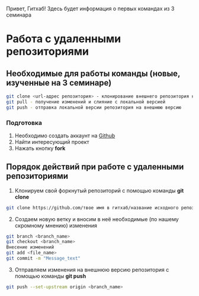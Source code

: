 Привет, Гитхаб! Здесь будет информация о первых командах из 3 семинара

# Работа с удаленными репозиториями
## Необходимые для работы команды (новые, изученные на 3 семинаре)
```sh
git clone <url-адрес репозитория> - клонирование внешнего репозитория на локальный ПК
git pull - получение изменений и слияние с локальной версией
git push - отправка локальной версии репозитория на внешнюю версию
```
### Подготовка
1. Необходимо создать аккаунт на [Github](http://github.com "github.com")
2. Найти интересующий проект
3. Нажать кнопку **fork**

## Порядок действий при работе с удаленными репозиториями
1. Клонируем свой форкнутый репозиторий с помощью команды __git clone__
```sh
git clone https://github.com/твое имя в гитхаб/название исходного репозитория.git
```
2. Создаем новую ветку и вносим в неё необходимые (по нашему скромному мнению) изменения
```sh
git branch <branch_name>
git checkout <branch_name>
Внесение изменений
git add <file_name>
git commit -m "Message_text"
```
3. Отправляем изменения на внешнюю версию репозитория с помощью команды __git push__
```sh
git push --set-upstream origin <branch_name>
```